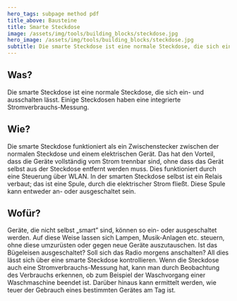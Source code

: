 ```yaml
---
hero_tags: subpage method pdf
title_above: Bausteine
title: Smarte Steckdose
image: /assets/img/tools/building_blocks/steckdose.jpg
hero_image: /assets/img/tools/building_blocks/steckdose.jpg
subtitle: Die smarte Steckdose ist eine normale Steckdose, die sich ein- und ausschalten lässt. Einige Steckdosen haben eine integrierte Stromverbrauchs-Messung.
---
```


## Was?

Die smarte Steckdose ist eine normale Steckdose, die sich ein- und ausschalten lässt. Einige Steckdosen haben eine integrierte Stromverbrauchs-Messung.

## Wie?

Die smarte Steckdose funktioniert als ein Zwischenstecker zwischen der normalen Steckdose und einem elektrischen Gerät. Das hat den Vorteil, dass die Geräte vollständig vom Strom trennbar sind, ohne dass das Gerät selbst aus der Steckdose entfernt werden muss. Dies funktioniert durch eine Steuerung über WLAN. In der smarten Steckdose selbst ist ein Relais verbaut; das ist eine Spule, durch die elektrischer Strom fließt. Diese Spule kann entweder an- oder ausgeschaltet sein.

## Wofür?

Geräte, die nicht selbst „smart” sind, können so ein- oder ausgeschaltet werden. Auf diese Weise lassen sich Lampen, Musik-Anlagen etc. steuern, ohne diese umzurüsten oder gegen neue Geräte auszutauschen. Ist das Bügeleisen ausgeschaltet? Soll sich das Radio morgens anschalten? All dies lässt sich über eine smarte Steckdose kontrollieren. Wenn die Steckdose auch eine Stromverbrauchs-Messung hat, kann man durch Beobachtung des Verbrauchs erkennen, ob zum Beispiel der Waschvorgang einer Waschmaschine beendet ist. Darüber hinaus kann ermittelt werden, wie teuer der Gebrauch eines bestimmten Gerätes am Tag ist.
